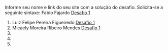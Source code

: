 Informe seu nome e link do seu site com a solução do desafio. Solicita-se a seguinte sintaxe:
Fabio Fajardo [Desafio 1](http://meusite.com)

1. Luiz Felipe Pereira Figueiredo [Desafio 1](https://lfport.wordpress.com/portfolio/)
2. Micaely Moreira Ribeiro Mendes [Desafio 1](https://micaelyribeiro.wixsite.com/my-site-1)
3. 
4. 
5. 
